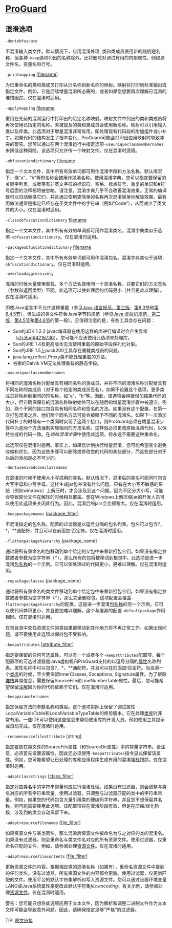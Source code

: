 # [ProGuard](https://www.guardsquare.com/en/products/proguard)



## 混淆选项


[filename]:https://www.guardsquare.com/en/products/proguard/manual/usage#filename
[package_filter]:https://www.guardsquare.com/proguard/manual/usage#filters
[attribute_filter]:https://www.guardsquare.com/en/products/proguard/manual/attributes
[class_filter]:https://www.guardsquare.com/proguard/manual/usage#filters
[file_filter]:https://www.guardsquare.com/proguard/manual/usage#filefilters

[包名称]:https://www.guardsquare.com/en/products/proguard/manual/examples#repackaging
[堆栈]:https://www.guardsquare.com/proguard/manual/examples#stacktrace
[类库]:https://www.guardsquare.com/proguard/manual/examples#library
[注解]:https://www.guardsquare.com/proguard/manual/examples#annotations
[属性]:https://www.guardsquare.com/en/products/proguard/manual/attributes
[资源文件]:https://www.guardsquare.com/proguard/manual/examples#resourcefiles


`-dontobfuscate`

不混淆输入类文件。默认情况下，应用混淆处理; 类和类成员使用新的随机短名称，但各种`-keep`选项列出的名称除外。还将删除对调试有用的内部属性，例如源文件名，变量名和行号。

`-printmapping` \[[filename]\]

为已重命名的类和类成员打印从旧名称到新名称的映射。映射将打印到标准输出或指定文件。例如，它是后续增量混淆所必需的，或者如果您想要再次理解已混淆的堆栈跟踪。仅在混淆时适用。

`-applymapping` [filename]

重用在先前的混淆运行中打印出的给定名称映射。映射文件中列出的类和类成员将再次使用已指定的名称。未被提及的类和类成员会使用新名称。映射可以引用输入类以及库类。此选项对于增量混淆非常有用，即处理现有代码段的附加组件或小补丁。如果代码的结构发生了根本变化，ProGuard可能会打印出应用映射时导致冲突的警告。您可以通过在两个混淆运行中指定选项`-useuniqueclassmembernames`来降低这种风险。该选项只允许传一个映射文件。仅在混淆时适用。

`-obfuscationdictionary` [filename]

指定一个文本文件，其中所有有效单词都可用作混淆字段和方法名称。默认情况下，像“a”、“b”等短名称会被用作混淆名称。使用混淆字典，您可以指定要保留的关键字列表，或者带有非英文字符的标识符。空格、标点符号、重复的单词和#符号后面的注释都将被忽略。请注意，混淆字典几乎不会改善混淆效果。正常的编译器可以自动替换它们，并且通过使用更简单的名称再次混淆简单地解除效果。最有用做法通常是指定已经存在于类文件中的字符串（例如“Code”），从而减少了类文件的大小。仅在混淆时适用。

`-classobfuscationdictionary` [filename]

指定一个文本文件，其中所有有效的单词都可用作混淆类名。混淆字典类似于选项`-obfuscationdictionary`。仅在混淆时适用。

`-packageobfuscationdictionary` [filename]

指定一个文本文件，其中所有有效单词都可用作混淆包名。混淆字典类似于选项`-obfuscationdictionary`。仅在混淆时适用。

`-overloadaggressively`

混淆的时候大量使用重载，多个方法名使用同一个混淆名称，只要它们的方法签名（参数和返回类型）不同。此选项可以使处理后的代码更小（并且更难以理解）。仅在混淆时适用。

即使Java语言中不允许这种重载（参见[Java 语言规范，第三版](http://docs.oracle.com/javase/specs/jls/se5.0/html/j3TOC.html)，[第8.3节](http://docs.oracle.com/javase/specs/jls/se5.0/html/classes.html#8.3)和[第8.4.5节](http://docs.oracle.com/javase/specs/jls/se5.0/html/classes.html#8.4.5)），但生成的类文件符合Java字节码规范（参见[Java 虚拟机规范，第二版](http://docs.oracle.com/javase/specs/jvms/se5.0/html/VMSpecTOC.doc.html)，[第4.5节](http://docs.oracle.com/javase/specs/jvms/se5.0/html/ClassFile.doc.html#2877)和[第4.6节](http://docs.oracle.com/javase/specs/jvms/se5.0/html/ClassFile.doc.html#1513)的第一段）。且值得注意的是，有些工具会存在问题：

- Sun的JDK 1.2.2 javac编译器在使用这样的库进行编译时会产生异常（[cfr.Bug#4216736](http://bugs.sun.com/view_bug.do?bug_id=4216736)）。您可能不应该使用此选项来处理库。
- Sun的JRE 1.4及更高版本无法使用重载的原始字段序列化对象。
- Sun的JRE 1.5上pack200工具存在重载类成员的问题。
- java.lang.reflect.Proxy类不能处理重载的方法。
- 谷歌的Dalvik VM无法处理重载的静态字段。

`-useuniqueclassmembernames`

将相同的混淆名称分配给具有相同名称的类成员，并将不同的混淆名称分配给具有不同名称的类成员（对于每个给定的类成员签名）。如果不设置这个选项，更多类成员将映射到相同的短名称，如“a”，“b”等。因此，该选项会稍微增加结果代码的大小，但它确保保存的混淆名称映射始终可以在随后的增量混淆步骤中被遵守。例如，两个不同的接口包含具有相同名称和签名的方法。如果没有这个配置，在第一次打包混淆之后，他们两个同名方法可能会被赋予不同的混淆名。如果下一次添加代码补丁的时候有一个类同时实现了这两个接口，则ProGuard必须在增量混淆步骤中为这两个方法强制实施相同的方法名称。这样就必须更改原始混淆代码，以保持生成的代码一致。在*初始混淆步骤*中使用此选项，将永远不需要这种重命名。

此选项仅在混淆时适用。事实上，如果您计划执行增量混淆，您可能希望完全避免收缩和优化，因为这些步骤可以删除或修改您的代码的某些部分，而这些部分对于以后的添加是必不可少的。

`-dontusemixedcaseclassnames`

在混淆的时候不使用大小写混用的类名。默认情况下，混淆后的类名可能同时包含大写字母和小写字母。这样生成jar包并没有什么问题。只有在大小写不敏感的系统（例如windows）上解压时，才会涉及到这个问题。因为不区分大小写，可能会导致部分文件在解压的时候相互覆盖。想在Windows上解压缩jar的开发人员可以使用此选项来关闭此行为。因此，混淆后的jars会变得稍大。仅在混淆时适用。

`-keeppackagenames` \[[package_filter]\]

不混淆指定的包名称。配置的过滤器是以逗号分隔的包名列表。包名可以包含?，\*，\*\*通配符，并且可以在前面加!否定符。仅在混淆时适用。

`-flattenpackagehierarchy` [package_name]

通过将所有重命名的包移动到单个给定的父包中来重新打包它们。如果没有指定参数或者参数为空字符串（''），那么所有的包将被移动到根包中。此选项是进一步混淆[包名称]的一个示例。它可以使处理过的代码更小，更难以理解。仅在混淆时适用。

`-repackageclasses` [package_name]

通过将所有重命名的类文件移动到单个给定包中来重新打包它们。如果没有指定参数或者参数为空字符串（''），那么完全删除包。这项配置会覆盖`-flatternpackagehierarchy`的配置。这是进一步混淆[包名称]的另一个示例。它可以使代码体积更小，并且更加难以理解。这个与废弃的配置`-defaultpackage`作用相同。仅在混淆时适用。

在包目录中查找资源文件的类如果被移动到其他地方将不再正常工作。如果出现问题，请不要使用此选项以保持包不受影响。

`-keepattributes` \[[attribute_filter]\]

指定要保留的任何可选属性。可以有一个或者多个`-keepattributes`配置项，每个配置项的可选过滤器是Java虚拟机和ProGuard支持的以逗号分隔的[属性]名称列表。属性名称中可以包含?，\*，\*\*通配符。并且可以在前面加!否定符。当混淆一个[类库]的时候，至少要保留InnerClasses, Exceptions,  Signature属性。为了跟踪[堆栈]异常信息，需要保留SourceFile和LineNumberTable属性。最后，您可能希望保留[注解]因为你的代码依赖于它们。仅在混淆时适用。

`-keepparameternames`

指定保留方法的参数名称和类型。这个选项实际上保留了调试属性LocalVariableTable和LocalVariableTypeTable的修剪版本。它在处理[类库]时非常有用。一些IDE可以使用这些信息来帮助使用库的开发人员，例如使用工具提示或自动完成。仅在混淆时适用。

`-renamesourcefileattribute` [string]

指定要放在类文件的SourceFile属性（和SourceDir属性）中的常量字符串。请注意，必须首先设置该属性，因此还必须使用`-keepattributes`指令显式保留该属性。例如，您可能希望让已处理的库和应用程序生成有用的混淆[堆栈]跟踪。仅在混淆时适用。


`-adaptclassstrings` \[[class_filter]\]

指定对应类名中的字符串常量也应进行混淆处理。如果没有过滤器，则会调整与类名对应的所有字符串常量。使用过滤器，只调整与过滤器匹配的类中的字符串常量。例如，如果您的代码包含大量引用类的硬编码字符串，并且您不想保留其名称，则可能需要使用此选项。该配置项只在混淆阶段有效，但是在压缩/优化阶段，涉及到的类会自动保留下来。

`-adaptresourcefilenames` \[[file_filter]\]

如果资源文件与某类同名，那么混淆后资源文件被命名为与之对应的类的混淆名。如果没有过滤器，则会重命名与类文件名对应的所有资源文件。使用过滤器，仅重命名匹配的文件。例如，请参阅处理[资源文件]。仅在混淆时适用。

`-adaptresourcefilecontents` \[[file_filter]\]

更新资源文件的内容。根据相应类的混淆名称（如果有），重命名资源文件中提到的任何类名。没有过滤器，所有资源文件的内容都会更新。使用过滤器，仅更新匹配的文件。使用平台的默认字符集解析和写入资源文件。您可以通过设置环境变量LANG或Java系统属性来更改此默认字符集*file.encoding*。有关示例，请参阅处理[资源文件]。仅在混淆时适用。

警告：您可能只想将此选项应用于文本文件，因为解析和调整二进制文件作为文本文件可能会导致意外问题。因此，请确保指定足够“严格”的过滤器。

TIP: [原文链接](https://www.guardsquare.com/en/products/proguard/manual/usage#obfuscationoptions)
